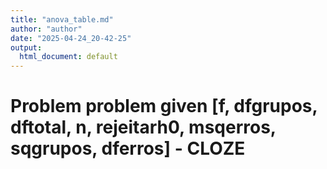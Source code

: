 ```yaml
---
title: "anova_table.md"
author: "author"
date: "2025-04-24_20-42-25"
output:
  html_document: default
---
```


# Problem problem given [f, dfgrupos, dftotal, n, rejeitarh0, msqerros, sqgrupos, dferros] - CLOZE

